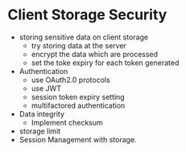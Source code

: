 # Client Storage Security
  - storing sensitive data on client storage
    - try storing data at the server
    - encrypt the data which are processed
    - set the toke expiry for each token generated
  - Authentication
    - use OAuth2.0 protocols
    - use JWT
    - session token expiry setting
    - multifactored authentication
  - Data integrity 
    - Implement checksum
  - storage limit
  - Session Management with storage.